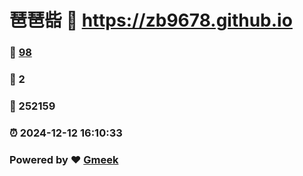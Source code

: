 # 琶琶啙 :link: https://zb9678.github.io 
### :page_facing_up: [98](https://zb9678.github.io/tag.html) 
### :speech_balloon: 2 
### :hibiscus: 252159 
### :alarm_clock: 2024-12-12 16:10:33 
### Powered by :heart: [Gmeek](https://github.com/Meekdai/Gmeek)
